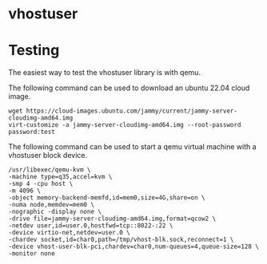 # vhostuser

# Testing
The easiest way to test the vhostuser library is with qemu.

The following command can be used to download an ubuntu 22.04 cloud image.
```
wget https://cloud-images.ubuntu.com/jammy/current/jammy-server-cloudimg-amd64.img
virt-customize -a jammy-server-cloudimg-amd64.img --root-password password:test
```

The following command can be used to start a qemu virtual machine with a vhostuser block device.
```
/usr/libexec/qemu-kvm \
-machine type=q35,accel=kvm \
-smp 4 -cpu host \
-m 4096 \
-object memory-backend-memfd,id=mem0,size=4G,share=on \
-numa node,memdev=mem0 \
-nographic -display none \
-drive file=jammy-server-cloudimg-amd64.img,format=qcow2 \
-netdev user,id=user.0,hostfwd=tcp::8022-:22 \
-device virtio-net,netdev=user.0 \
-chardev socket,id=char0,path=/tmp/vhost-blk.sock,reconnect=1 \
-device vhost-user-blk-pci,chardev=char0,num-queues=4,queue-size=128 \
-monitor none
```
